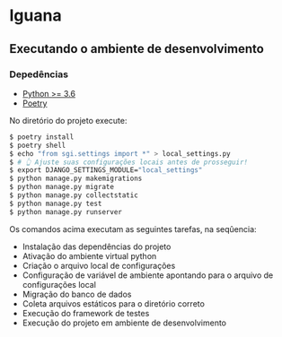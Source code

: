 # Iguana

## Executando o ambiente de desenvolvimento

### Depedências
* [Python >= 3.6](https://www.python.org/)
* [Poetry](https://python-poetry.org/docs/#installation)

No diretório do projeto execute:
```sh
$ poetry install
$ poetry shell
$ echo "from sgi.settings import *" > local_settings.py
$ # 👆 Ajuste suas configurações locais antes de prosseguir!
$ export DJANGO_SETTINGS_MODULE="local_settings"
$ python manage.py makemigrations
$ python manage.py migrate
$ python manage.py collectstatic
$ python manage.py test
$ python manage.py runserver
```

Os comandos acima executam as seguintes tarefas, na seqûencia:
* Instalação das dependências do projeto
* Ativação do ambiente virtual python
* Criação o arquivo local de configurações
* Configuração de variável de ambiente apontando para o arquivo de configurações local
* Migração do banco de dados
* Coleta arquivos estáticos para o diretório correto
* Execução do framework de testes
* Execução do projeto em ambiente de desenvolvimento